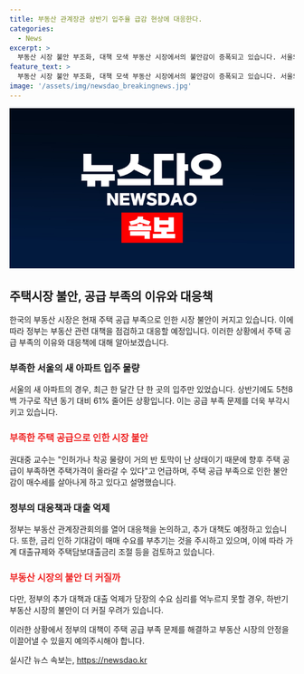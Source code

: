 ```yaml
---
title: 부동산 관계장관 상반기 입주율 급감 현상에 대응한다.
categories:
  - News
excerpt: >
  부동산 시장 불안 부조화, 대책 모색 부동산 시장에서의 불안감이 증폭되고 있습니다. 서울의 새 아파트 입주 물량이 작년 대비 61% 줄어들었고, 전셋값 상승과 분양가 상승 등으로 패닉 바잉 현상이 나타나고 있습니다. 정부는 내일(18일) 부동산 관계장관회의를 열어 대책을 논의할 예정이며, 금리 인하, 대출 규제 등이 예의주시되고 있습니다. 하지만 이러한 조치가 심리적 요인에 큰 영향을 미칠지에 대한 우려가 있습니다. 함께한 MBN뉴스 최윤영입니다.
feature_text: >
  부동산 시장 불안 부조화, 대책 모색 부동산 시장에서의 불안감이 증폭되고 있습니다. 서울의 새 아파트 입주 물량이 작년 대비 61% 줄어들었고, 전셋값 상승과 분양가 상승 등으로 패닉 바잉 현상이 나타나고 있습니다. 정부는 내일(18일) 부동산 관계장관회의를 열어 대책을 논의할 예정이며, 금리 인하, 대출 규제 등이 예의주시되고 있습니다. 하지만 이러한 조치가 심리적 요인에 큰 영향을 미칠지에 대한 우려가 있습니다. 함께한 MBN뉴스 최윤영입니다.
image: '/assets/img/newsdao_breakingnews.jpg'
---
```


<p><img src="/assets/img/newsdao_breakingnews.jpg" alt="firstkoreanews 속보" /></p>

<h2>주택시장 불안, 공급 부족의 이유와 대응책</h2>

<p>한국의 부동산 시장은 현재 주택 공급 부족으로 인한 시장 불안이 커지고 있습니다. 이에 따라 정부는 부동산 관련 대책을 점검하고 대응할 예정입니다. 이러한 상황에서 주택 공급 부족의 이유와 대응책에 대해 알아보겠습니다.</p>

<h3>부족한 서울의 새 아파트 입주 물량</h3>

<p>서울의 새 아파트의 경우, 최근 한 달간 단 한 곳의 입주만 있었습니다. 상반기에도 5천8백 가구로 작년 동기 대비 61% 줄어든 상황입니다. 이는 공급 부족 문제를 더욱 부각시키고 있습니다.</p>

<h3><b><span style="color: #ee2323;">부족한 주택 공급으로 인한 시장 불안</span></b></h3>

<p>권대중 교수는 "인허가나 착공 물량이 거의 반 토막이 난 상태이기 때문에 향후 주택 공급이 부족하면 주택가격이 올라갈 수 있다"고 언급하며, 주택 공급 부족으로 인한 불안감이 매수세를 살아나게 하고 있다고 설명했습니다.</p>

<h3>정부의 대응책과 대출 억제</h3>

<p>정부는 부동산 관계장관회의를 열어 대응책을 논의하고, 추가 대책도 예정하고 있습니다. 또한, 금리 인하 기대감이 매매 수요를 부추기는 것을 주시하고 있으며, 이에 따라 가계 대출규제와 주택담보대출금리 조절 등을 검토하고 있습니다.</p>

<h3><b><span style="color: #ee2323;">부동산 시장의 불안 더 커질까</span></b></h3>

<p>다만, 정부의 추가 대책과 대출 억제가 당장의 수요 심리를 억누르지 못할 경우, 하반기 부동산 시장의 불안이 더 커질 우려가 있습니다.</p>

<p>이러한 상황에서 정부의 대책이 주택 공급 부족 문제를 해결하고 부동산 시장의 안정을 이끌어낼 수 있을지 예의주시해야 합니다.</p>
실시간 뉴스 속보는, <a href="https://newsdao.kr" rel="dofollow">https://newsdao.kr</a>


